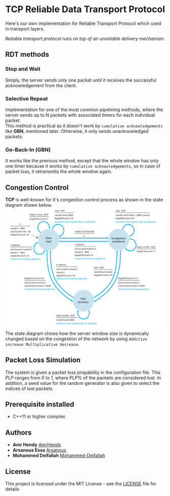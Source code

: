 # TCP Reliable Data Transport Protocol
Here's our own implementation for Reliable Transport Protocol which used in transport layers.

*Reliable transport protocol runs on top of an unreliable delivery mechanism.*

## RDT methods
### Stop and Wait
Simply, the server sends only one packet until it receives the successful acknowledgement from the client.

### Selective Repeat
Implementation for one of the most common pipelining methods, where the server sends up to N packets with associated timers for each individual packet.<br/>
This method is practical as it doesn't work by `cumulative acknowledgements` like **GBN**, mentioned later. Otherwise, it only sends unacknowledged packets.

### Go-Back-In (GBN)
It works like the previous method, except that the whole window has only one timer because it works by `cumulative acknowledgements`, so in case of packet loss, it retransmits the whole window again.

## Congestion Control
**TCP** is well-known for it's congestion control process as shown in the state diagram shown below.
![](img/img.png)
The state diagram shows how the server window size is dynamically changed based on the congestion of the network by using `Additive increase Multiplicative decrease`.

## Packet Loss Simulation
The system is given a packet loss propability in the configuration file. This *PLP* ranges from $0$ to $1$, where PLP% of the packets are considered lost. In addition, a seed value for the random generator is also given to select the indices of lost packets.

## Prerequisite installed
- C++11 or higher compiler.

## Authors
* **Amr Hendy** [AmrHendy](https://github.com/AmrHendy)
* **Arsanous Essa** [Arsanous](https://github.com/Arsanuos)
* **Mohammed Deifallah** [Mohammed-Deifallah](https://github.com/Mohammed-Deifallah)

## License
This project is licensed under the MIT License - see the [LICENSE](LICENSE) file for details